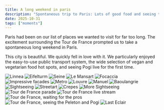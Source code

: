 ```yaml
---
title: A long weekend in paris
description: "Spontaneous trip to Paris: Lots of good food and seeing the Tour de France pros."
date: 2025-10-31
tags: ["moments"]
---
```


Paris had been on our list of places we wanted to visit for far too long. The excitement surrounding the Tour de France prompted us to take a spontaneous long weekend in Paris.

This city is beautiful. We quickly fell in love with it. We particularly enjoyed the easy-to-use public transport system, the wide selection of vegan and vegetarian food hot spots, and seeing Pogi live for the first time.

![Linnea](./DSCF0005.JPG)
![Eifelturm](./DSCF0016.JPG)
![Seine](./DSCF0031.JPG)
![Le Mansart](./DSCF0059.JPG)
![Focaccia](./DSCF0072.JPG)
![Impressive facades](./DSCF0084.JPG)
![Metro](./DSCF0087.JPG)
![Louvre](./DSCF0091.JPG)
![Manuel](./DSCF0131.JPG)
![Baoulangrie](./DSCF0150.JPG)
![Sightseeing](./DSCF0199.JPG)
![Streetart](./DSCF0274.JPG)
![Crepes](./DSCF0287.JPG)
![More Sightseeing](./DSCF0320.JPG)
![Tour de France parade](./DSCF0367.JPG)
![Tour de France live stream](./DSCF0465.JPG)
![Tour de France, waiting for the pros](./DSCF0474.JPG)
![Tour de France, seeing the Peleton and Pogi](./DSCF0496.JPG)
![Last Eclair](./DSCF0540.JPG)
